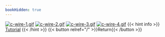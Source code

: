 ```yaml
---
bookHidden: true
---
```


[![c-wire-1.gif](https://i.postimg.cc/PhrcqKbX/c-wire-1.gif)](/)
[![c-wire-2.gif](https://i.postimg.cc/ryKRdSmn/c-wire-2.gif)](/)
[![c-wire-3.gif](https://i.postimg.cc/kCyz9LbY/c-wire-3.gif)](/)
[![c-wire-4.gif](https://i.postimg.cc/8DKYfWwh/c-wire-4.gif)](/)
{{< hint info >}}
[Tutorial](https://youtu.be/uRthSc3Vm5Y)
{{< /hint >}}
{{< button relref="/" >}}Return{{< /button >}}

